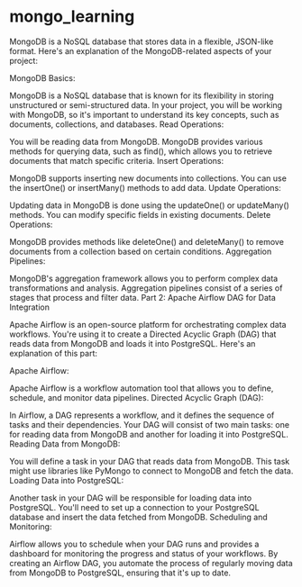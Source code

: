 # mongo_learning

MongoDB is a NoSQL database that stores data in a flexible, JSON-like format. Here's an explanation of the MongoDB-related aspects of your project:

MongoDB Basics:

MongoDB is a NoSQL database that is known for its flexibility in storing unstructured or semi-structured data.
In your project, you will be working with MongoDB, so it's important to understand its key concepts, such as documents, collections, and databases.
Read Operations:

You will be reading data from MongoDB. MongoDB provides various methods for querying data, such as find(), which allows you to retrieve documents that match specific criteria.
Insert Operations:

MongoDB supports inserting new documents into collections. You can use the insertOne() or insertMany() methods to add data.
Update Operations:

Updating data in MongoDB is done using the updateOne() or updateMany() methods. You can modify specific fields in existing documents.
Delete Operations:

MongoDB provides methods like deleteOne() and deleteMany() to remove documents from a collection based on certain conditions.
Aggregation Pipelines:

MongoDB's aggregation framework allows you to perform complex data transformations and analysis. Aggregation pipelines consist of a series of stages that process and filter data.
Part 2: Apache Airflow DAG for Data Integration

Apache Airflow is an open-source platform for orchestrating complex data workflows. You're using it to create a Directed Acyclic Graph (DAG) that reads data from MongoDB and loads it into PostgreSQL. Here's an explanation of this part:

Apache Airflow:

Apache Airflow is a workflow automation tool that allows you to define, schedule, and monitor data pipelines.
Directed Acyclic Graph (DAG):

In Airflow, a DAG represents a workflow, and it defines the sequence of tasks and their dependencies. Your DAG will consist of two main tasks: one for reading data from MongoDB and another for loading it into PostgreSQL.
Reading Data from MongoDB:

You will define a task in your DAG that reads data from MongoDB. This task might use libraries like PyMongo to connect to MongoDB and fetch the data.
Loading Data into PostgreSQL:

Another task in your DAG will be responsible for loading data into PostgreSQL. You'll need to set up a connection to your PostgreSQL database and insert the data fetched from MongoDB.
Scheduling and Monitoring:

Airflow allows you to schedule when your DAG runs and provides a dashboard for monitoring the progress and status of your workflows.
By creating an Airflow DAG, you automate the process of regularly moving data from MongoDB to PostgreSQL, ensuring that it's up to date.
